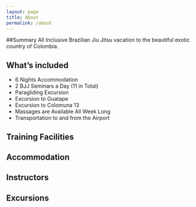 ```yaml
---
layout: page
title: About
permalink: /about
---
```


##Summary
All Inclusive Brazilian Jiu Jitsu vacation to the beautiful exotic country of Colombia.

## What’s included

* 6 Nights Accommodation
* 2 BJJ Seminars a Day (11 in Total)
* Paragliding Excursion
* Excursion to Guatape
* Excursion to Colomuna 13
* Massages are Available All Week Long
* Transportation to and from the Airport



## Training Facilities

## Accommodation

## Instructors

## Excursions
